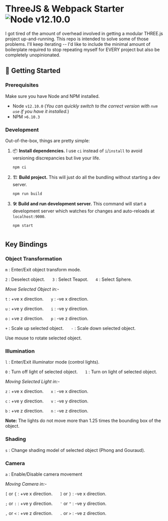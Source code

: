 # ThreeJS & Webpack Starter ![Node v12.10.0](https://img.shields.io/badge/node-v12.10.0-brightgreen.svg?logo=node.js)

I got tired of the amount of overhead involved in getting a modular THREE.js project up-and-running. This repo is intended to solve some of those problems. I'll keep iterating -- I'd like to include the minimal amount of boilerplate required to stop repeating myself for EVERY project but also be completely unopinionated.

## 🎉 Getting Started

### Prerequisites

Make sure you have Node and NPM installed.

- Node `v12.10.0` (_You can quickly switch to the correct version with `nvm use` if you have it installed._)
- NPM `>6.10.3`

### Development

Out-of-the-box, things are pretty simple:

1. 📦 **Install dependencies.** I use `ci` instead of `i`/`install` to avoid versioning discrepancies but live your life.

   ```bash
   npm ci
   ```

2. 🏗 **Build project.** This will just do all the bundling without starting a dev server.

   ```bash
   npm run build
   ```

3. 🛠 **Build and run development server.** This command will start a development server which watches for changes and auto-reloads at `localhost:9000`.

   ```bash
   npm start
   ```
#

## Key Bindings

### Object Transformation

`m` : Enter/Exit object transform mode.

`2` : Deselect object. &nbsp;&nbsp;&nbsp;&nbsp; `3` : Select Teapot. &nbsp;&nbsp;&nbsp;&nbsp; `4` : Select Sphere.

*Move Selected Object in:-*

`t` : +ve x direction. &nbsp;&nbsp;&nbsp;&nbsp; `y` : -ve x direction.

`u` : +ve y direction. &nbsp;&nbsp;&nbsp;&nbsp; `i` : -ve y direction.

`o` : +ve z direction. &nbsp;&nbsp;&nbsp;&nbsp; `p` : -ve z direction.

`+` : Scale up selected object. &nbsp;&nbsp;&nbsp;&nbsp; `-` : Scale down selected object.

Use mouse to rotate selected object.

### Illumination

`l` : Enter/Exit illuminator mode (control lights).

`0` : Turn off light of selected object. &nbsp;&nbsp;&nbsp;&nbsp; `1` : Turn on light of selected object.

*Moving Selected Light in:-*

`z` : +ve x direction. &nbsp;&nbsp;&nbsp;&nbsp; `x` : -ve x direction.

`c` : +ve y direction. &nbsp;&nbsp;&nbsp;&nbsp; `v` : -ve y direction.

`b` : +ve z direction. &nbsp;&nbsp;&nbsp;&nbsp; `n` : -ve z direction.


**Note:** The lights do not move more than 1.25 times the bounding box of the object.

### Shading

`s` : Change shading model of selected object (Phong and Gouraud).

### Camera

`a` : Enable/Disable camera movement

*Moving Camera in:-*

`[` or `{` : +ve x direction. &nbsp;&nbsp;&nbsp;&nbsp; `]` or `}` : -ve x direction.

`;` or `:` : +ve y direction. &nbsp;&nbsp;&nbsp;&nbsp; `'` or `"` : -ve y direction.

`,` or `<` : +ve z direction. &nbsp;&nbsp;&nbsp;&nbsp; `.` or `>` : -ve z direction.

